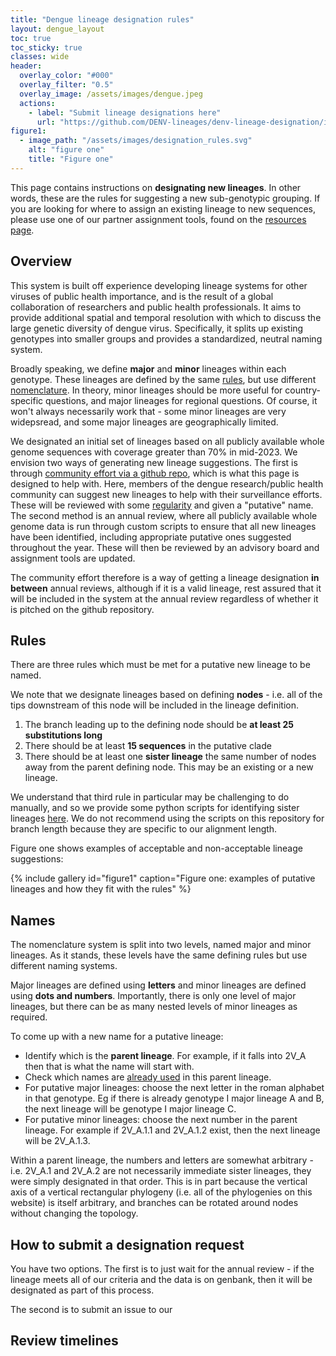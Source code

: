 ```yaml
---
title: "Dengue lineage designation rules"
layout: dengue_layout
toc: true
toc_sticky: true
classes: wide
header:
  overlay_color: "#000"
  overlay_filter: "0.5"
  overlay_image: /assets/images/dengue.jpeg
  actions:
    - label: "Submit lineage designations here"
      url: "https://github.com/DENV-lineages/denv-lineage-designation/issues"
figure1:
  - image_path: "/assets/images/designation_rules.svg"
    alt: "figure one"
    title: "Figure one"
---
```


This page contains instructions on **designating new lineages**. In other words, these are the rules for suggesting a new sub-genotypic grouping. If you are looking for where to assign an existing lineage to new sequences, please use one of our partner assignment tools, found on the [resources page](/_pages/resources/).


## Overview

This system is built off experience developing lineage systems for other viruses of public health importance, and is the result of a global collaboration of researchers and public health professionals. It aims to provide additional spatial and temporal resolution with which to discuss the large genetic diversity of dengue virus. Specifically, it splits up existing genotypes into smaller groups and provides a standardized, neutral naming system.

Broadly speaking, we define **major** and **minor** lineages within each genotype. These lineages are defined by the same [rules](#rules), but use different [nomenclature](#names). In theory, minor lineages should be more useful for country-specific questions, and major lineages for regional questions. Of course, it won't always necessarily work that - some minor lineages are very widepsread, and some major lineages are geographically limited. 

We designated an initial set of lineages based on all publicly available whole genome sequences with coverage greater than 70% in mid-2023. We envision two ways of generating new lineage suggestions. The first is through [community effort via a github repo](#how-to-submit-a-designation-request), which is what this page is designed to help with. Here, members of the dengue research/public health community can suggest new lineages to help with their surveillance efforts. These will be reviewed with some [regularity](#review-timelines) and given a "putative" name. The second method is an annual review, where all publicly available whole genome data is run through custom scripts to ensure that all new lineages have been identified, including appropriate putative ones suggested throughout the year. These will then be reviewed by an advisory board and assignment tools are updated. 

The community effort therefore is a way of getting a lineage designation **in between** annual reviews, although if it is a valid lineage, rest assured that it will be included in the system at the annual review regardless of whether it is pitched on the github repository.

## Rules

There are three rules which must be met for a putative new lineage to be named. 

We note that we designate lineages based on defining **nodes** - i.e. all of the tips downstream of this node will be included in the lineage definition.

1. The branch leading up to the defining node should be **at least 25 substitutions long**
2. There should be at least **15 sequences** in the putative clade
3. There should be at least one **sister lineage** the same number of nodes away from the parent defining node. This may be an existing or a new lineage. 

We understand that third rule in particular may be challenging to do manually, and so we provide some python scripts for identifying sister lineages [here](https://github.com/DENV-lineages/lineages-paper). We do not recommend using the scripts on this repository for branch length because they are specific to our alignment length.

Figure one shows examples of acceptable and non-acceptable lineage suggestions:

{% include gallery id="figure1" caption="Figure one: examples of putative lineages and how they fit with the rules" %}


## Names

The nomenclature system is split into two levels, named major and minor lineages. As it stands, these levels have the same defining rules but use different naming systems. 

Major lineages are defined using **letters** and minor lineages are defined using **dots and numbers**. Importantly, there is only one level of major lineages, but there can be as many nested levels of minor lineages as required.

To come up with a new name for a putative lineage:
- Identify which is the **parent lineage**. For example, if it falls into 2V_A then that is what the name will start with.
- Check which names are [already used](/_pages/descriptions) in this parent lineage. 
- For putative major lineages: choose the next letter in the roman alphabet in that genotype. Eg if there is already genotype I major lineage A and B, the next lineage will be genotype I major lineage C.
- For putative minor lineages: choose the next number in the parent lineage. For example if 2V_A.1.1 and 2V_A.1.2 exist, then the next lineage will be 2V_A.1.3. 

Within a parent lineage, the numbers and letters are somewhat arbitrary - i.e. 2V_A.1 and 2V_A.2 are not necessarily immediate sister lineages, they were simply designated in that order. This is in part because the vertical axis of a vertical rectangular phylogeny (i.e. all of the phylogenies on this website) is itself arbitrary, and branches can be rotated around nodes without changing the topology.


## How to submit a designation request

You have two options. The first is to just wait for the annual review - if the lineage meets all of our criteria and the data is on genbank, then it will be designated as part of this process. 

The second is to submit an issue to our 

## Review timelines